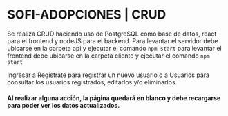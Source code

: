 # **SOFI-ADOPCIONES** | CRUD

Se realiza CRUD haciendo uso de PostgreSQL como base de datos, react para el frontend y nodeJS para el backend. Para levantar el servidor debe ubicarse en la carpeta api y ejecutar el comando `npm start` para levantar el frontend debe ubicarse en la carpeta cliente y ejecutar el comando `npm start`

Ingresar a Registrate para registrar un nuevo usuario o a Usuarios para consultar los usuarios registrados, editarlos y/o eliminarlos.

#### Al realizar alguna acción, la página quedará en blanco y debe recargarse para poder ver los datos actualizados. 
